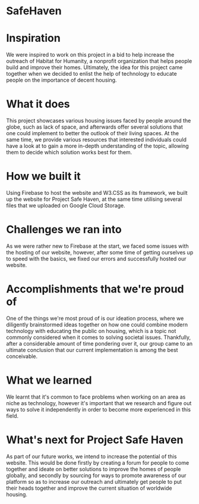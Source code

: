 # SafeHaven

# Inspiration
We were inspired to work on this project in a bid to help increase the outreach of Habitat for Humanity, a nonprofit organization that helps people build and improve their homes. Ultimately, the idea for this project came together when we decided to enlist the help of technology to educate people on the importance of decent housing.

# What it does
This project showcases various housing issues faced by people around the globe, such as lack of space, and afterwards offer several solutions that one could implement to better the outlook of their living spaces. At the same time, we provide various resources that interested individuals could have a look at to gain a more in-depth understanding of the topic, allowing them to decide which solution works best for them.

# How we built it
Using Firebase to host the website and W3.CSS as its framework, we built up the website for Project Safe Haven, at the same time utilising several files that we uploaded on Google Cloud Storage.

# Challenges we ran into
As we were rather new to Firebase at the start, we faced some issues with the hosting of our website, however, after some time of getting ourselves up to speed with the basics, we fixed our errors and successfully hosted our website.

# Accomplishments that we're proud of
One of the things we're most proud of is our ideation process, where we diligently brainstormed ideas together on how one could combine modern technology with educating the public on housing, which is a topic not commonly considered when it comes to solving societal issues. Thankfully, after a considerable amount of time pondering over it, our group came to an ultimate conclusion that our current implementation is among the best conceivable.

# What we learned
We learnt that it's common to face problems when working on an area as niche as technology, however it's important that we research and figure out ways to solve it independently in order to become more experienced in this field.

# What's next for Project Safe Haven
As part of our future works, we intend to increase the potential of this website. This would be done firstly by creating a forum for people to come together and ideate on better solutions to improve the homes of people globally, and secondly by sourcing for ways to promote awareness of our platform so as to increase our outreach and ultimately get people to put their heads together and improve the current situation of worldwide housing.
